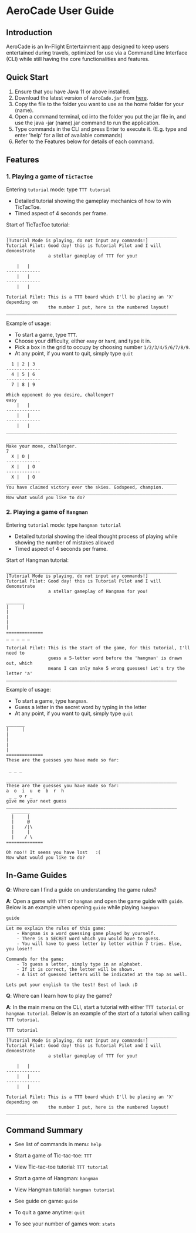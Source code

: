 # AeroCade User Guide

## Introduction

AeroCade is an In-Flight Entertainment app designed to keep users entertained during travels, 
optimized for use via a Command Line Interface (CLI) while still having the core functionalities and features.

## Quick Start

1. Ensure that you have Java 11 or above installed.
2. Download the latest version of `AeroCade.jar` from [here](http://link.to/duke).
3. Copy the file to the folder you want to use as the home folder for your (name).
4. Open a command terminal, cd into the folder you put the jar file in, and use the java -jar (name).jar command to run the application.
5. Type commands in the CLI and press Enter to execute it. (E.g. type and enter 'help' for a list of available commands)
6. Refer to the Features below for details of each command.

## Features


### 1. Playing a game of `TicTacToe`

Entering `tutorial` mode: type `TTT tutorial`
* Detailed tutorial showing the gameplay mechanics of how to win TicTacToe.
* Timed aspect of 4 seconds per frame.

Start of TicTacToe tutorial:
```
_________________________________________________________________
[Tutorial Mode is playing, do not input any commands!]
Tutorial Pilot: Good day! this is Tutorial Pilot and I will demonstrate
                a stellar gameplay of TTT for you!

    |   |    
-------------
    |   |    
-------------
    |   |    

Tutorial Pilot: This is a TTT board which I'll be placing an 'X' depending on
                the number I put, here is the numbered layout!
_________________________________________________________________
```

Example of usage: 
 * To start a game, type `TTT`.
 * Choose your difficulty, either `easy` or `hard`, and type it in.
 * Pick a box in the grid to occupy by choosing number `1/2/3/4/5/6/7/8/9`.
 * At any point, if you want to quit, simply type `quit`

```
  1 | 2 | 3
-------------
  4 | 5 | 6    
-------------
  7 | 8 | 9    
```
```
Which opponent do you desire, challenger?
easy
    |   |    
-------------
    |   |    
-------------
    |   |    
_________________________________________________________________
```

```
_________________________________________________________________
Make your move, challenger.
7
  X | O |    
-------------
  X |   | O  
-------------
  X |   | O  
_________________________________________________________________
You have claimed victory over the skies. Godspeed, champion.
_________________________________________________________________
Now what would you like to do?

```

### 2. Playing a game of `Hangman`

Entering `tutorial` mode: type `hangman tutorial`
* Detailed tutorial showing the ideal thought process of playing while showing
the number of mistakes allowed
* Timed aspect of 4 seconds per frame.

Start of Hangman tutorial:
```
_________________________________________________________________
[Tutorial Mode is playing, do not input any commands!]
Tutorial Pilot: Good day! this is Tutorial Pilot and I will demonstrate
                a stellar gameplay of Hangman for you!

_______        
|     |        
|              
|              
|              
|              
============== 
_ _ _ _ _      

Tutorial Pilot: This is the start of the game, for this tutorial, I'll need to
                guess a 5-letter word before the 'hangman' is drawn out, which
                means I can only make 5 wrong guesses! Let's try the letter 'a'
_________________________________________________________________
```

Example of usage:
 * To start a game, type `hangman`.
 * Guess a letter in the secret word by typing in the letter 
 * At any point, if you want to quit, simply type `quit`


```
_______
|     |
|
|
|
|
==============
These are the guesses you have made so far:

 _ _ _
```
```
_________________________________________________________________
These are the guesses you have made so far:
a  o  i  u  e  b  r  h  
 _ _ o r _
give me your next guess
_________________________________________________________________
  _______
  |     |
  |     @
  |    /|\
  |     |
  |    / \
==============

Oh noo!! It seems you have lost   :( 
Now what would you like to do?

```

## In-Game Guides

**Q**: Where can I find a guide on understanding the game rules? 

**A**: Open a game with `TTT` or `hangman` and open the game guide with `guide`. Below is an example when opening
`guide` while playing `hangman`

````
guide
_________________________________________________________________
Let me explain the rules of this game:
	- Hangman is a word guessing game played by yourself.
	- There is a SECRET word which you would have to guess.
	- You will have to guess letter by letter within 7 tries. Else, you lose!!

Commands for the game:
	- To guess a letter, simply type in an alphabet.
	- If it is correct, the letter will be shown.
	- A list of guessed letters will be indicated at the top as well.

Lets put your english to the test! Best of luck :D
````

**Q**: Where can I learn how to play the game?

**A**: In the main menu on the CLI, start a tutorial with either `TTT tutorial` or `hangman tutorial`. Below is an example of the start of a tutorial when calling `TTT tutorial`.
````
TTT tutorial
_________________________________________________________________
[Tutorial Mode is playing, do not input any commands!]
Tutorial Pilot: Good day! this is Tutorial Pilot and I will demonstrate
                a stellar gameplay of TTT for you!

    |   |    
-------------
    |   |    
-------------
    |   |    

Tutorial Pilot: This is a TTT board which I'll be placing an 'X' depending on
                the number I put, here is the numbered layout!
_________________________________________________________________
````

## Command Summary

* See list of commands in menu: `help`

* Start a game of Tic-tac-toe: `TTT`
* View Tic-tac-toe tutorial: `TTT tutorial`

* Start a game of Hangman: `hangman`
* View Hangman tutorial: `hangman tutorial`

* See guide on game: `guide`
* To quit a game anytime: `quit`
* To see your number of games won: `stats`
